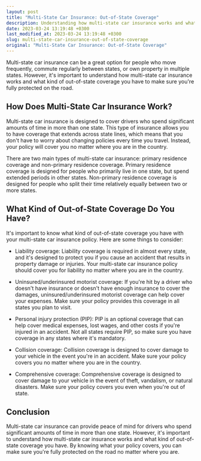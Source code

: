 ```yaml
---
layout: post
title: "Multi-State Car Insurance: Out-of-State Coverage"
description: Understanding how multi-state car insurance works and what kind of out-of-state coverage you have is important to make sure you're fully protected on the road.
date: 2023-03-24 13:19:48 +0300
last_modified_at: 2023-03-24 13:19:48 +0300
slug: multi-state-car-insurance-out-of-state-coverage
original: "Multi-State Car Insurance: Out-of-State Coverage"
---
```

Multi-state car insurance can be a great option for people who move frequently, commute regularly between states, or own property in multiple states. However, it's important to understand how multi-state car insurance works and what kind of out-of-state coverage you have to make sure you're fully protected on the road.

## How Does Multi-State Car Insurance Work?

Multi-state car insurance is designed to cover drivers who spend significant amounts of time in more than one state. This type of insurance allows you to have coverage that extends across state lines, which means that you don't have to worry about changing policies every time you travel. Instead, your policy will cover you no matter where you are in the country.

There are two main types of multi-state car insurance: primary residence coverage and non-primary residence coverage. Primary residence coverage is designed for people who primarily live in one state, but spend extended periods in other states. Non-primary residence coverage is designed for people who split their time relatively equally between two or more states.

## What Kind of Out-of-State Coverage Do You Have?

It's important to know what kind of out-of-state coverage you have with your multi-state car insurance policy. Here are some things to consider:

- Liability coverage: Liability coverage is required in almost every state, and it's designed to protect you if you cause an accident that results in property damage or injuries. Your multi-state car insurance policy should cover you for liability no matter where you are in the country.

- Uninsured/underinsured motorist coverage: If you're hit by a driver who doesn't have insurance or doesn't have enough insurance to cover the damages, uninsured/underinsured motorist coverage can help cover your expenses. Make sure your policy provides this coverage in all states you plan to visit.

- Personal injury protection (PIP): PIP is an optional coverage that can help cover medical expenses, lost wages, and other costs if you're injured in an accident. Not all states require PIP, so make sure you have coverage in any states where it's mandatory.

- Collision coverage: Collision coverage is designed to cover damage to your vehicle in the event you're in an accident. Make sure your policy covers you no matter where you are in the country.

- Comprehensive coverage: Comprehensive coverage is designed to cover damage to your vehicle in the event of theft, vandalism, or natural disasters. Make sure your policy covers you even when you're out of state.

## Conclusion

Multi-state car insurance can provide peace of mind for drivers who spend significant amounts of time in more than one state. However, it's important to understand how multi-state car insurance works and what kind of out-of-state coverage you have. By knowing what your policy covers, you can make sure you're fully protected on the road no matter where you are.